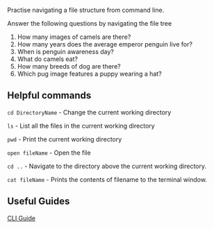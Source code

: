 Practise navigating a file structure from command line.

Answer the following questions by navigating the file tree

1. How many images of camels are there?
2. How many years does the average emperor penguin live for?
3. When is penguin awareness day?
4. What do camels eat?
5. How many breeds of dog are there?
6. Which pug image features a puppy wearing a hat?

## Helpful commands
`cd DirectoryName` - Change the current working directory

`ls` - List all the files in the current working directory

`pwd` - Print the current working directory

`open fileName` - Open the file

`cd ..` - Navigate to the directory above the current working directory.

`cat fileName` - Prints the contents of filename to the terminal window.

## Useful Guides
[CLI Guide](https://github.com/cb372/cli-tools-skills-amnesty)
